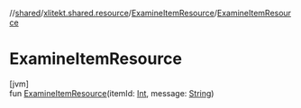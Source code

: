 //[shared](../../../index.md)/[xlitekt.shared.resource](../index.md)/[ExamineItemResource](index.md)/[ExamineItemResource](-examine-item-resource.md)

# ExamineItemResource

[jvm]\
fun [ExamineItemResource](-examine-item-resource.md)(itemId: [Int](https://kotlinlang.org/api/latest/jvm/stdlib/kotlin/-int/index.html), message: [String](https://kotlinlang.org/api/latest/jvm/stdlib/kotlin/-string/index.html))
